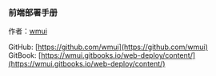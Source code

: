 ### 前端部署手册

作者：[wmui](https://github.com/wmui)  

GitHub: [https://github.com/wmui](https://github.com/wmui)  
GitBook: [https://wmui.gitbooks.io/web-deploy/content/](https://wmui.gitbooks.io/web-deploy/content/)  



